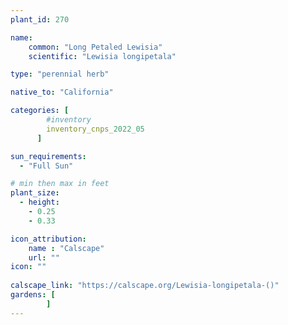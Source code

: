 ```yaml
---
plant_id: 270

name: 
    common: "Long Petaled Lewisia" 
    scientific: "Lewisia longipetala"   

type: "perennial herb"

native_to: "California"

categories: [
        #inventory 
        inventory_cnps_2022_05
      ]

sun_requirements:
  - "Full Sun"

# min then max in feet
plant_size:
  - height: 
    - 0.25
    - 0.33

icon_attribution: 
    name : "Calscape"
    url: ""
icon: ""
 
calscape_link: "https://calscape.org/Lewisia-longipetala-()" 
gardens: [
        ]
---
```







